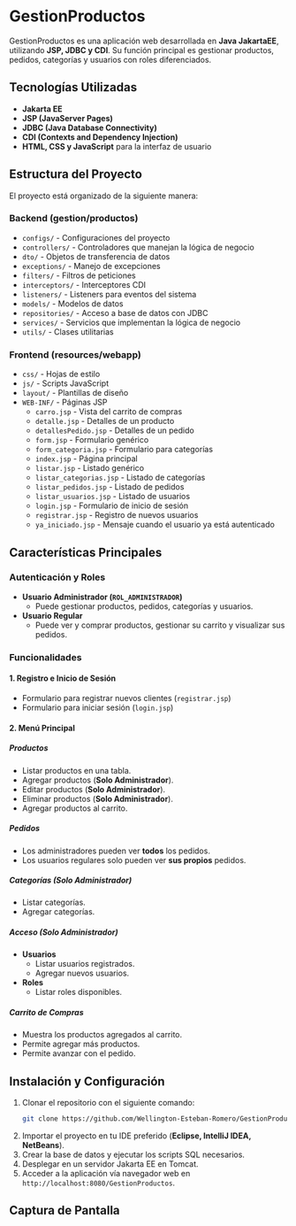 # GestionProductos

GestionProductos es una aplicación web desarrollada en **Java JakartaEE**, utilizando **JSP, JDBC y CDI**. Su función principal es gestionar productos, pedidos, categorías y usuarios con roles diferenciados.

## Tecnologías Utilizadas

- **Jakarta EE**
- **JSP (JavaServer Pages)**
- **JDBC (Java Database Connectivity)**
- **CDI (Contexts and Dependency Injection)**
- **HTML, CSS y JavaScript** para la interfaz de usuario

## Estructura del Proyecto

El proyecto está organizado de la siguiente manera:

### Backend (**gestion/productos**)

- `configs/` - Configuraciones del proyecto
- `controllers/` - Controladores que manejan la lógica de negocio
- `dto/` - Objetos de transferencia de datos
- `exceptions/` - Manejo de excepciones
- `filters/` - Filtros de peticiones
- `interceptors/` - Interceptores CDI
- `listeners/` - Listeners para eventos del sistema
- `models/` - Modelos de datos
- `repositories/` - Acceso a base de datos con JDBC
- `services/` - Servicios que implementan la lógica de negocio
- `utils/` - Clases utilitarias

### Frontend (**resources/webapp**)

- `css/` - Hojas de estilo
- `js/` - Scripts JavaScript
- `layout/` - Plantillas de diseño
- `WEB-INF/` - Páginas JSP
    - `carro.jsp` - Vista del carrito de compras
    - `detalle.jsp` - Detalles de un producto
    - `detallesPedido.jsp` - Detalles de un pedido
    - `form.jsp` - Formulario genérico
    - `form_categoria.jsp` - Formulario para categorías
    - `index.jsp` - Página principal
    - `listar.jsp` - Listado genérico
    - `listar_categorias.jsp` - Listado de categorías
    - `listar_pedidos.jsp` - Listado de pedidos
    - `listar_usuarios.jsp` - Listado de usuarios
    - `login.jsp` - Formulario de inicio de sesión
    - `registrar.jsp` - Registro de nuevos usuarios
    - `ya_iniciado.jsp` - Mensaje cuando el usuario ya está autenticado

## Características Principales

### Autenticación y Roles

- **Usuario Administrador (`ROL_ADMINISTRADOR`)**
    - Puede gestionar productos, pedidos, categorías y usuarios.
- **Usuario Regular**
    - Puede ver y comprar productos, gestionar su carrito y visualizar sus pedidos.

### Funcionalidades

#### 1. Registro e Inicio de Sesión

- Formulario para registrar nuevos clientes (`registrar.jsp`)
- Formulario para iniciar sesión (`login.jsp`)

#### 2. Menú Principal

##### Productos

- Listar productos en una tabla.
- Agregar productos (**Solo Administrador**).
- Editar productos (**Solo Administrador**).
- Eliminar productos (**Solo Administrador**).
- Agregar productos al carrito.

##### Pedidos

- Los administradores pueden ver **todos** los pedidos.
- Los usuarios regulares solo pueden ver **sus propios** pedidos.

##### Categorías (**Solo Administrador**)

- Listar categorías.
- Agregar categorías.

##### Acceso (**Solo Administrador**)

- **Usuarios**
    - Listar usuarios registrados.
    - Agregar nuevos usuarios.
- **Roles**
    - Listar roles disponibles.

##### Carrito de Compras

- Muestra los productos agregados al carrito.
- Permite agregar más productos.
- Permite avanzar con el pedido.

## Instalación y Configuración

1. Clonar el repositorio con el siguiente comando:
   ```sh
   git clone https://github.com/Wellington-Esteban-Romero/GestionProductos.git
   ```
2. Importar el proyecto en tu IDE preferido (**Eclipse, IntelliJ IDEA, NetBeans**).
3. Crear la base de datos y ejecutar los scripts SQL necesarios.
4. Desplegar en un servidor Jakarta EE en Tomcat.
5. Acceder a la aplicación vía navegador web en `http://localhost:8080/GestionProductos`.

## Captura de Pantalla

